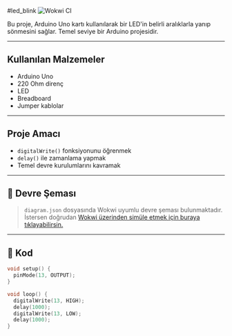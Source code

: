 #led_blink
![Wokwi CI](https://github.com/robotdevre/led_blink/actions/workflows/wokwi.yml/badge.svg)


Bu proje, Arduino Uno kartı kullanılarak bir LED'in belirli aralıklarla yanıp sönmesini sağlar. Temel seviye bir Arduino projesidir.

---

##  Kullanılan Malzemeler

- Arduino Uno
- 220 Ohm direnç
- LED
- Breadboard
- Jumper kablolar

---

## Proje Amacı

- `digitalWrite()` fonksiyonunu öğrenmek
- `delay()` ile zamanlama yapmak
- Temel devre kurulumlarını kavramak

---

## 🔌 Devre Şeması

> `diagram.json` dosyasında Wokwi uyumlu devre şeması bulunmaktadır.  
> İstersen doğrudan [Wokwi üzerinden simüle etmek için buraya tıklayabilirsin.](https://wokwi.com/projects/426574228038427649)

---

## 🧾 Kod

```cpp
void setup() {
  pinMode(13, OUTPUT);
}

void loop() {
  digitalWrite(13, HIGH);
  delay(1000);
  digitalWrite(13, LOW);
  delay(1000);
}
